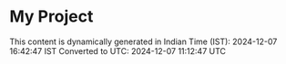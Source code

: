 # My Project

This content is dynamically generated in Indian Time (IST): 2024-12-07 16:42:47 IST
Converted to UTC: 2024-12-07 11:12:47 UTC
